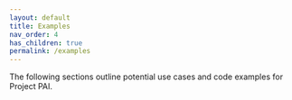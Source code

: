 ```yaml
---
layout: default
title: Examples
nav_order: 4
has_children: true
permalink: /examples
---
```

The following sections outline potential use cases and code examples for Project PAI.
